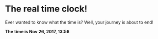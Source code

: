 # The real time clock!

Ever wanted to know what the time is? Well, your journey is about to end!

**The time is Nov 26, 2017, 13:56**